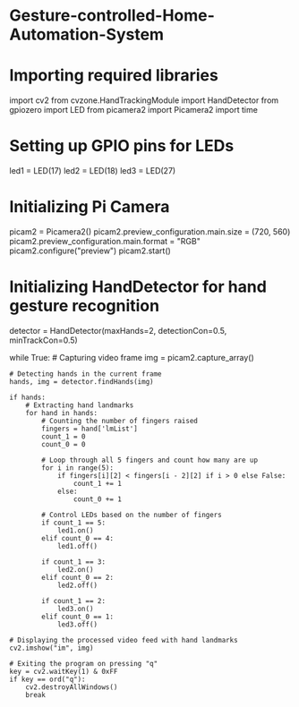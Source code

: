 # Gesture-controlled-Home-Automation-System
# Importing required libraries
import cv2
from cvzone.HandTrackingModule import HandDetector
from gpiozero import LED
from picamera2 import Picamera2
import time

# Setting up GPIO pins for LEDs
led1 = LED(17)
led2 = LED(18)
led3 = LED(27)

# Initializing Pi Camera
picam2 = Picamera2()
picam2.preview_configuration.main.size = (720, 560)
picam2.preview_configuration.main.format = "RGB"
picam2.configure("preview")
picam2.start()

# Initializing HandDetector for hand gesture recognition
detector = HandDetector(maxHands=2, detectionCon=0.5, minTrackCon=0.5)

while True:
    # Capturing video frame
    img = picam2.capture_array()
    
    # Detecting hands in the current frame
    hands, img = detector.findHands(img)

    if hands:
        # Extracting hand landmarks
        for hand in hands:
            # Counting the number of fingers raised
            fingers = hand['lmList']
            count_1 = 0
            count_0 = 0

            # Loop through all 5 fingers and count how many are up
            for i in range(5):
                if fingers[i][2] < fingers[i - 2][2] if i > 0 else False:
                    count_1 += 1
                else:
                    count_0 += 1

            # Control LEDs based on the number of fingers
            if count_1 == 5:
                led1.on()
            elif count_0 == 4:
                led1.off()

            if count_1 == 3:
                led2.on()
            elif count_0 == 2:
                led2.off()

            if count_1 == 2:
                led3.on()
            elif count_0 == 1:
                led3.off()

    # Displaying the processed video feed with hand landmarks
    cv2.imshow("im", img)

    # Exiting the program on pressing "q"
    key = cv2.waitKey(1) & 0xFF
    if key == ord("q"):
        cv2.destroyAllWindows()
        break
